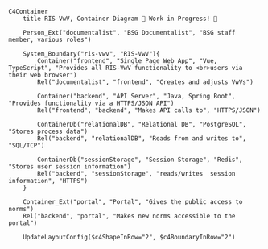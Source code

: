 <!-- Additional Macros (based on context diagram macros):
    Container(alias, label, ?techn, ?descr, ?sprite, ?tags, ?link, ?baseShape)
    ContainerDb(alias, label, ?techn, ?descr, ?sprite, ?tags, ?link)
    ContainerQueue(alias, label, ?techn, ?descr, ?sprite, ?tags, ?link)
    Container_Ext(alias, label, ?techn, ?descr, ?sprite, ?tags, ?link, ?baseShape)
    ContainerDb_Ext(alias, label, ?techn, ?descr, ?sprite, ?tags, ?link)
    ContainerQueue_Ext(alias, label, ?techn, ?descr, ?sprite, ?tags, ?link)
    Container_Boundary(alias, label, ?tags, ?link)
 -->

```mermaid
C4Container
    title RIS-VwV, Container Diagram 🚧 Work in Progress! 🚧

    Person_Ext("documentalist", "BSG Documentalist", "BSG staff member, various roles")

    System_Boundary("ris-vwv", "RIS-VwV"){
        Container("frontend", "Single Page Web App", "Vue, TypeScript", "Provides all RIS-VwV functionality to <br>users via their web browser")
        Rel("documentalist", "frontend", "Creates and adjusts VwVs")

        Container("backend", "API Server", "Java, Spring Boot", "Provides functionality via a HTTPS/JSON API")
        Rel("frontend", "backend", "Makes API calls to", "HTTPS/JSON")

        ContainerDb("relationalDB", "Relational DB", "PostgreSQL", "Stores process data")
        Rel("backend", "relationalDB", "Reads from and writes to", "SQL/TCP")

        ContainerDb("sessionStorage", "Session Storage", "Redis", "Stores user session information")
        Rel("backend", "sessionStorage", "reads/writes  session information", "HTTPS")
    }

    Container_Ext("portal", "Portal", "Gives the public access to norms")
    Rel("backend", "portal", "Makes new norms accessible to the portal")

    UpdateLayoutConfig($c4ShapeInRow="2", $c4BoundaryInRow="2")
```
